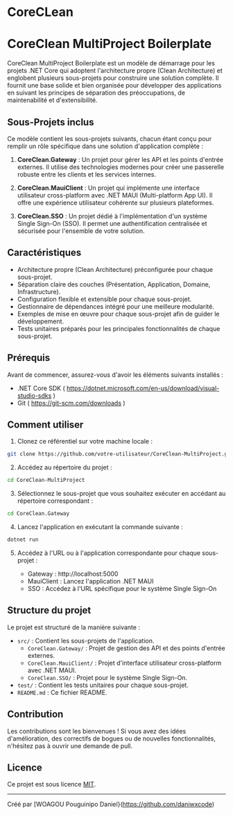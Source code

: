 # CoreCLean
# CoreClean MultiProject Boilerplate

CoreClean MultiProject Boilerplate est un modèle de démarrage pour les projets .NET Core qui adoptent l'architecture propre (Clean Architecture) et englobent plusieurs sous-projets pour construire une solution complète. Il fournit une base solide et bien organisée pour développer des applications en suivant les principes de séparation des préoccupations, de maintenabilité et d'extensibilité.

## Sous-Projets inclus

Ce modèle contient les sous-projets suivants, chacun étant conçu pour remplir un rôle spécifique dans une solution d'application complète :

1. **CoreClean.Gateway** : Un projet pour gérer les API et les points d'entrée externes. Il utilise des technologies modernes pour créer une passerelle robuste entre les clients et les services internes.

2. **CoreClean.MauiClient** : Un projet qui implémente une interface utilisateur cross-platform avec .NET MAUI (Multi-platform App UI). Il offre une expérience utilisateur cohérente sur plusieurs plateformes.

3. **CoreClean.SSO** : Un projet dédié à l'implémentation d'un système Single Sign-On (SSO). Il permet une authentification centralisée et sécurisée pour l'ensemble de votre solution.

## Caractéristiques

- Architecture propre (Clean Architecture) préconfigurée pour chaque sous-projet.
- Séparation claire des couches (Présentation, Application, Domaine, Infrastructure).
- Configuration flexible et extensible pour chaque sous-projet.
- Gestionnaire de dépendances intégré pour une meilleure modularité.
- Exemples de mise en œuvre pour chaque sous-projet afin de guider le développement.
- Tests unitaires préparés pour les principales fonctionnalités de chaque sous-projet.

## Prérequis

Avant de commencer, assurez-vous d'avoir les éléments suivants installés :

- .NET Core SDK ( https://dotnet.microsoft.com/en-us/download/visual-studio-sdks )
- Git ( https://git-scm.com/downloads )

## Comment utiliser

1. Clonez ce référentiel sur votre machine locale :

```bash
git clone https://github.com/votre-utilisateur/CoreClean-MultiProject.git
```

2. Accédez au répertoire du projet :

```bash
cd CoreClean-MultiProject
```

3. Sélectionnez le sous-projet que vous souhaitez exécuter en accédant au répertoire correspondant :

```bash
cd CoreClean.Gateway
```

4. Lancez l'application en exécutant la commande suivante :

```bash
dotnet run
```

5. Accédez à l'URL ou à l'application correspondante pour chaque sous-projet :

   - Gateway : http://localhost:5000
   - MauiClient : Lancez l'application .NET MAUI
   - SSO : Accédez à l'URL spécifique pour le système Single Sign-On

## Structure du projet

Le projet est structuré de la manière suivante :

- `src/` : Contient les sous-projets de l'application.
  - `CoreClean.Gateway/` : Projet de gestion des API et des points d'entrée externes.
  - `CoreClean.MauiClient/` : Projet d'interface utilisateur cross-platform avec .NET MAUI.
  - `CoreClean.SSO/` : Projet pour le système Single Sign-On.
- `test/` : Contient les tests unitaires pour chaque sous-projet.
- `README.md` : Ce fichier README.

## Contribution

Les contributions sont les bienvenues ! Si vous avez des idées d'amélioration, des correctifs de bogues ou de nouvelles fonctionnalités, n'hésitez pas à ouvrir une demande de pull.

## Licence

Ce projet est sous licence [MIT](https://opensource.org/licenses/MIT).

---

Créé par [WOAGOU Pouguinipo Daniel}(https://github.com/daniwxcode)
```

